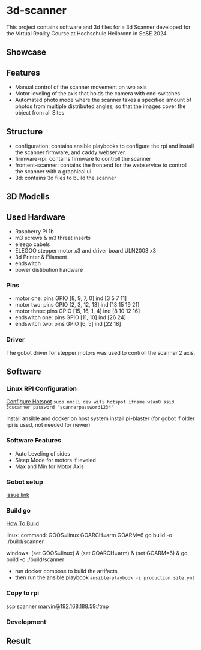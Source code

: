 # 3d-scanner
This project contains software and 3d files for a 3d Scanner developed for the Virtual Reality Course at Hochschule Heilbronn in SoSE 2024.
## Showcase
## Features
- Manual control of the scanner movement on two axis
- Motor leveling of the axis that holds the camera with end-switches
- Automated photo mode where the scanner takes a specified amount of photos from multiple distributed angles, so that the images cover the object from all Sites
## Structure
- configuration: contains ansible playbooks to configure the rpi and install the scanner firmware, and caddy webserver.
- firmware-rpi: contains firmware to controll the scanner
- frontent-scanner: contains the frontend for the webservice to controll the scanner with a graphical ui
- 3d: contains 3d files to build the scanner
## 3D Modells
## Used Hardware
- Raspberry Pi 1b
- m3 screws & m3 threat inserts
- eleego cabels
- ELEGOO stepper motor x3 and driver board ULN2003 x3
- 3d Printer & Filament
- endswitch
- power distibution hardware
### Pins
- motor one: pins           GPIO [8, 9, 7, 0]          ind [3 5 7 11]
- motor two: pins           GPIO [2, 3, 12, 13]        ind [13 15 19 21]
- motor three: pins         GPIO [15, 16, 1, 4]        ind [8 10 12 16]
- endswitch one: pins       GPIO [11, 10]              ind [26 24]
- endswitch two: pins       GPIO [6, 5]                ind [22 18]

### Driver
The gobot driver for stepper motors was used to controll the scanner 2 axis.

## Software
### Linux RPI Configuration

[Configure Hotspot](https://www.raspberrypi.com/documentation/computers/configuration.html#enable-hotspot)
`sudo nmcli dev wifi hotspot ifname wlan0 ssid 3dscanner password "scannerpassword1234"`

install ansible and docker on host system
install pi-blaster (for gobot if older rpi is used, not needed for newer) 

### Software Features
- Auto Leveling of sides
- Sleep Mode for motors if leveled
- Max and Min for Motor Axis

### Gobot setup
[issue link](https://github.com/hybridgroup/gobot/issues/691)
### Build go
[How To Build](https://www.digitalocean.com/community/tutorials/building-go-applications-for-different-operating-systems-and-architectures)

linux: 
command: GOOS=linux GOARCH=arm GOARM=6 go build -o ./build/scanner

windows:
(set GOOS=linux) & (set GOARCH=arm) & (set GOARM=6) & go build -o ./build/scanner


- run docker compose to build the artifacts
- then run the ansible playbook `ansible-playbook -i production site.yml`

### Copy to rpi
scp scanner marvin@192.168.188.59:/tmp

### Development
## Result

